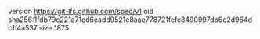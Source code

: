 version https://git-lfs.github.com/spec/v1
oid sha256:1fdb79e221a71ed6eadd9521e8aae778721fefc8490997db6e2d964dc1f4a537
size 1875

